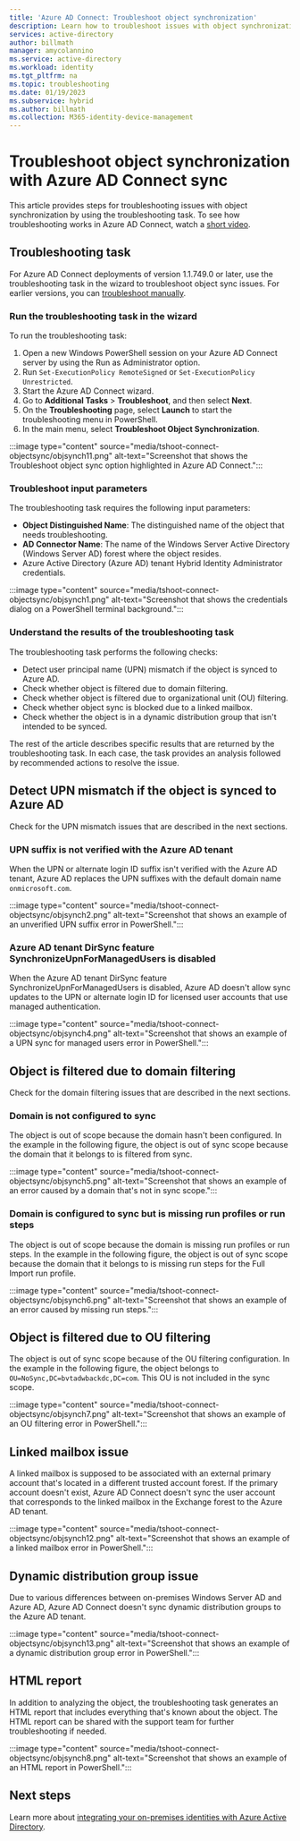 ```yaml
---
title: 'Azure AD Connect: Troubleshoot object synchronization'
description: Learn how to troubleshoot issues with object synchronization by using the troubleshooting task.
services: active-directory
author: billmath
manager: amycolannino
ms.service: active-directory
ms.workload: identity
ms.tgt_pltfrm: na
ms.topic: troubleshooting
ms.date: 01/19/2023
ms.subservice: hybrid
ms.author: billmath
ms.collection: M365-identity-device-management
---
```


# Troubleshoot object synchronization with Azure AD Connect sync

This article provides steps for troubleshooting issues with object synchronization by using the troubleshooting task. To see how troubleshooting works in Azure AD Connect, watch a [short video](https://aka.ms/AADCTSVideo).

## Troubleshooting task

For Azure AD Connect deployments of version 1.1.749.0 or later, use the troubleshooting task in the wizard to troubleshoot object sync issues. For earlier versions, you can [troubleshoot manually](tshoot-connect-object-not-syncing.md).

### Run the troubleshooting task in the wizard

To run the troubleshooting task:

1. Open a new Windows PowerShell session on your Azure AD Connect server by using the Run as Administrator option.
1. Run `Set-ExecutionPolicy RemoteSigned` or `Set-ExecutionPolicy Unrestricted`.
1. Start the Azure AD Connect wizard.
1. Go to **Additional Tasks** > **Troubleshoot**, and then select **Next**.
1. On the **Troubleshooting** page, select **Launch** to start the troubleshooting menu in PowerShell.
1. In the main menu, select **Troubleshoot Object Synchronization**.

:::image type="content" source="media/tshoot-connect-objectsync/objsynch11.png" alt-text="Screenshot that shows the Troubleshoot object sync option highlighted in Azure AD Connect.":::

### Troubleshoot input parameters

The troubleshooting task requires the following input parameters:

- **Object Distinguished Name**: The distinguished name of the object that needs troubleshooting.
- **AD Connector Name**: The name of the Windows Server Active Directory (Windows Server AD) forest where the object resides.
- Azure Active Directory (Azure AD) tenant Hybrid Identity Administrator credentials.

:::image type="content" source="media/tshoot-connect-objectsync/objsynch1.png" alt-text="Screenshot that shows the credentials dialog on a PowerShell terminal background.":::

### Understand the results of the troubleshooting task

The troubleshooting task performs the following checks:

- Detect user principal name (UPN) mismatch if the object is synced to Azure AD.
- Check whether object is filtered due to domain filtering.
- Check whether object is filtered due to organizational unit (OU) filtering.
- Check whether object sync is blocked due to a linked mailbox.
- Check whether the object is in a dynamic distribution group that isn't intended to be synced.

The rest of the article describes specific results that are returned by the troubleshooting task. In each case, the task provides an analysis followed by recommended actions to resolve the issue.

## Detect UPN mismatch if the object is synced to Azure AD

Check for the UPN mismatch issues that are described in the next sections.

### UPN suffix is not verified with the Azure AD tenant

When the UPN or alternate login ID suffix isn't verified with the Azure AD tenant, Azure AD replaces the UPN suffixes with the default domain name `onmicrosoft.com`.

:::image type="content" source="media/tshoot-connect-objectsync/objsynch2.png" alt-text="Screenshot that shows an example of an unverified UPN suffix error in PowerShell.":::

### Azure AD tenant DirSync feature SynchronizeUpnForManagedUsers is disabled

When the Azure AD tenant DirSync feature SynchronizeUpnForManagedUsers is disabled, Azure AD doesn't allow sync updates to the UPN or alternate login ID for licensed user accounts that use managed authentication.

:::image type="content" source="media/tshoot-connect-objectsync/objsynch4.png" alt-text="Screenshot that shows an example of a UPN sync for managed users error in PowerShell.":::

## Object is filtered due to domain filtering

Check for the domain filtering issues that are described in the next sections.

### Domain is not configured to sync

The object is out of scope because the domain hasn't been configured. In the example in the following figure, the object is out of sync scope because the domain that it belongs to is filtered from sync.

:::image type="content" source="media/tshoot-connect-objectsync/objsynch5.png" alt-text="Screenshot that shows an example of an error caused by a domain that's not in sync scope.":::

### Domain is configured to sync but is missing run profiles or run steps

The object is out of scope because the domain is missing run profiles or run steps. In the example in the following figure, the object is out of sync scope because the domain that it belongs to is missing run steps for the Full Import run profile.

:::image type="content" source="media/tshoot-connect-objectsync/objsynch6.png" alt-text="Screenshot that shows an example of an error caused by missing run steps.":::

## Object is filtered due to OU filtering

The object is out of sync scope because of the OU filtering configuration. In the example in the following figure, the object belongs to `OU=NoSync,DC=bvtadwbackdc,DC=com`.  This OU is not included in the sync scope.

:::image type="content" source="media/tshoot-connect-objectsync/objsynch7.png" alt-text="Screenshot that shows an example of an OU filtering error in PowerShell.":::

## Linked mailbox issue

A linked mailbox is supposed to be associated with an external primary account that's located in a different trusted account forest. If the primary account doesn't exist, Azure AD Connect doesn't sync the user account that corresponds to the linked mailbox in the Exchange forest to the Azure AD tenant.

:::image type="content" source="media/tshoot-connect-objectsync/objsynch12.png" alt-text="Screenshot that shows an example of a linked mailbox error in PowerShell.":::

## Dynamic distribution group issue

Due to various differences between on-premises Windows Server AD and Azure AD, Azure AD Connect doesn't sync dynamic distribution groups to the Azure AD tenant.

:::image type="content" source="media/tshoot-connect-objectsync/objsynch13.png" alt-text="Screenshot that shows an example of a dynamic distribution group error in PowerShell.":::

## HTML report

In addition to analyzing the object, the troubleshooting task generates an HTML report that includes everything that's known about the object. The HTML report can be shared with the support team for further troubleshooting if needed.

:::image type="content" source="media/tshoot-connect-objectsync/objsynch8.png" alt-text="Screenshot that shows an example of an HTML report in PowerShell.":::

## Next steps

Learn more about [integrating your on-premises identities with Azure Active Directory](../whatis-hybrid-identity.md).
